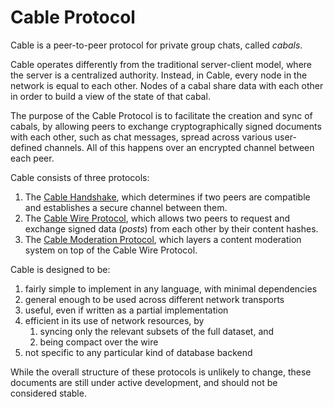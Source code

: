 # Cable Protocol

Cable is a peer-to-peer protocol for private group chats, called *cabals*.

Cable operates differently from the traditional server-client model, where the
server is a centralized authority. Instead, in Cable, every node in the network
is equal to each other. Nodes of a cabal share data with each other in order to
build a view of the state of that cabal.

The purpose of the Cable Protocol is to facilitate the creation and sync of
cabals, by allowing peers to exchange cryptographically signed documents with
each other, such as chat messages, spread across various user-defined channels.
All of this happens over an encrypted channel between each peer.

Cable consists of three protocols:

1. The [Cable Handshake](./handshake.md), which determines if two peers are compatible and establishes a secure channel between them.
2. The [Cable Wire Protocol](./wire.md), which allows two peers to request and exchange signed data (*posts*) from each other by their content hashes.
2. The [Cable Moderation Protocol](./moderation.md), which layers a content moderation system on top of the Cable Wire Protocol.

Cable is designed to be:

1. fairly simple to implement in any language, with minimal dependencies
2. general enough to be used across different network transports
3. useful, even if written as a partial implementation
4. efficient in its use of network resources, by
    1. syncing only the relevant subsets of the full dataset, and
    2. being compact over the wire
5. not specific to any particular kind of database backend

While the overall structure of these protocols is unlikely to change, these
documents are still under active development, and should not be considered
stable.

